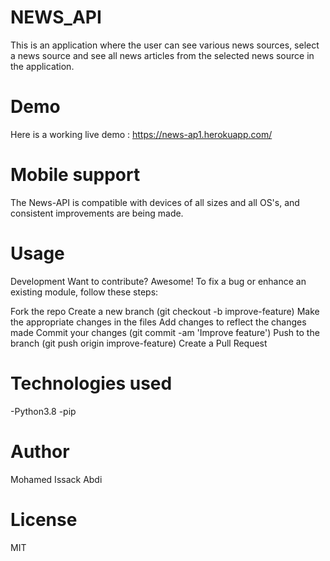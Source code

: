  # NEWS_API
This is an application where the user can see various news sources, select a news source and see all news articles from the selected news source in the application.
# Demo
Here is a working live demo : https://news-ap1.herokuapp.com/



# Mobile support
The News-API is compatible with devices of all sizes and all OS's, and consistent improvements are being made.

# Usage
Development
Want to contribute? Awesome! To fix a bug or enhance an existing module, follow these steps:

Fork the repo
Create a new branch (git checkout -b improve-feature)
Make the appropriate changes in the files
Add changes to reflect the changes made
Commit your changes (git commit -am 'Improve feature')
Push to the branch (git push origin improve-feature)
Create a Pull Request
# Technologies used
-Python3.8
-pip



# Author
Mohamed Issack Abdi
# License
MIT
